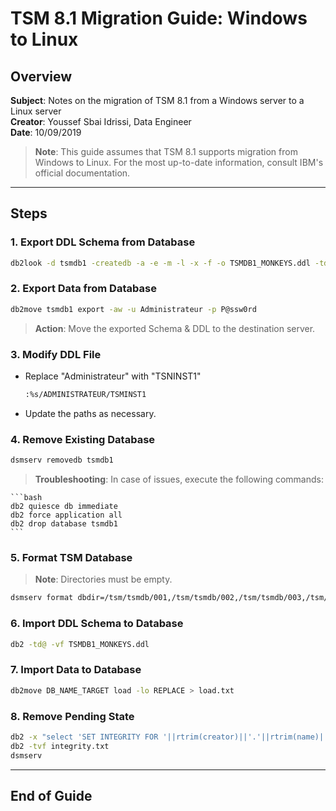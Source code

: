 
# TSM 8.1 Migration Guide: Windows to Linux

## Overview

**Subject**: Notes on the migration of TSM 8.1 from a Windows server to a Linux server  
**Creator**: Youssef Sbai Idrissi, Data Engineer  
**Date**: 10/09/2019  

> **Note**: This guide assumes that TSM 8.1 supports migration from Windows to Linux. For the most up-to-date information, consult IBM's official documentation.

---

## Steps

### 1. Export DDL Schema from Database

```bash
db2look -d tsmdb1 -createdb -a -e -m -l -x -f -o TSMDB1_MONKEYS.ddl -td "@"
```

### 2. Export Data from Database

```bash
db2move tsmdb1 export -aw -u Administrateur -p P@ssw0rd
```

> **Action**: Move the exported Schema & DDL to the destination server.

### 3. Modify DDL File

- Replace "Administrateur" with "TSNINST1"

    ```bash
    :%s/ADMINISTRATEUR/TSMINST1
    ```

- Update the paths as necessary.

### 4. Remove Existing Database

```bash
dsmserv removedb tsmdb1
```

> **Troubleshooting**: In case of issues, execute the following commands:

    ```bash
    db2 quiesce db immediate
    db2 force application all
    db2 drop database tsmdb1
    ```

### 5. Format TSM Database

> **Note**: Directories must be empty.

```bash
dsmserv format dbdir=/tsm/tsmdb/001,/tsm/tsmdb/002,/tsm/tsmdb/003,/tsm/tsmdb/004              activelogdirectory=/tsm/tsmlog              archlogdirectory=/tsm/tsmarchlog              archfailoverlogdirectory=/tsm/tsmarchlogfailover              mirrorlogdirectory=/tsm/tsmmirrorlog
```

### 6. Import DDL Schema to Database

```bash
db2 -td@ -vf TSMDB1_MONKEYS.ddl
```

### 7. Import Data to Database

```bash
db2move DB_NAME_TARGET load -lo REPLACE > load.txt
```

### 8. Remove Pending State

```bash
db2 -x "select 'SET INTEGRITY FOR '||rtrim(creator)||'.'||rtrim(name)|| ' IMMEDIATE CHECKED;' from sysibm.systables where status='C' and creator not like 'SYS%' and type='T'" > integrity.txt
db2 -tvf integrity.txt
dsmserv
```

---

## End of Guide
